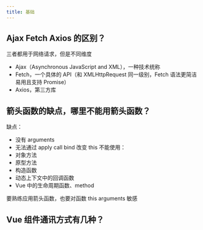 ```yaml
---
title: 基础
---
```


## Ajax Fetch Axios 的区别？
三者都用于网络请求，但是不同维度
- Ajax（Asynchronous JavaScript and XML），一种技术统称
- Fetch，一个具体的 API（和 XMLHttpRequest 同一级别，Fetch 语法更简洁易用且支持 Promise）
- Axios，第三方库

## 箭头函数的缺点，哪里不能用箭头函数？
缺点：
- 没有 arguments
- 无法通过 apply call bind 改变 this
不能使用：
- 对象方法
- 原型方法
- 构造函数
- 动态上下文中的回调函数
- Vue 中的生命周期函数、method
  
要熟练应用箭头函数，也要对函数 this arguments 敏感

## Vue 组件通讯方式有几种？